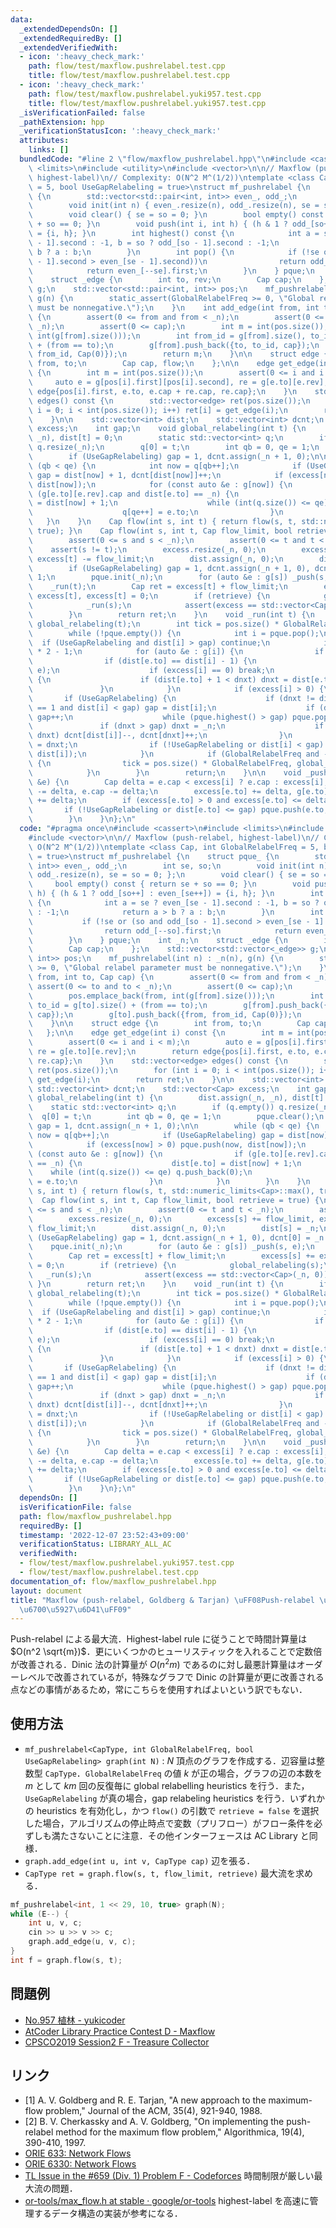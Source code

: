 ```yaml
---
data:
  _extendedDependsOn: []
  _extendedRequiredBy: []
  _extendedVerifiedWith:
  - icon: ':heavy_check_mark:'
    path: flow/test/maxflow.pushrelabel.test.cpp
    title: flow/test/maxflow.pushrelabel.test.cpp
  - icon: ':heavy_check_mark:'
    path: flow/test/maxflow.pushrelabel.yuki957.test.cpp
    title: flow/test/maxflow.pushrelabel.yuki957.test.cpp
  _isVerificationFailed: false
  _pathExtension: hpp
  _verificationStatusIcon: ':heavy_check_mark:'
  attributes:
    links: []
  bundledCode: "#line 2 \"flow/maxflow_pushrelabel.hpp\"\n#include <cassert>\n#include\
    \ <limits>\n#include <utility>\n#include <vector>\n\n// Maxflow (push-relabel,\
    \ highest-label)\n// Complexity: O(N^2 M^(1/2))\ntemplate <class Cap, int GlobalRelabelFreq\
    \ = 5, bool UseGapRelabeling = true>\nstruct mf_pushrelabel {\n    struct pque_\
    \ {\n        std::vector<std::pair<int, int>> even_, odd_;\n        int se, so;\n\
    \        void init(int n) { even_.resize(n), odd_.resize(n), se = so = 0; };\n\
    \        void clear() { se = so = 0; }\n        bool empty() const { return se\
    \ + so == 0; }\n        void push(int i, int h) { (h & 1 ? odd_[so++] : even_[se++])\
    \ = {i, h}; }\n        int highest() const {\n            int a = se ? even_[se\
    \ - 1].second : -1, b = so ? odd_[so - 1].second : -1;\n            return a >\
    \ b ? a : b;\n        }\n        int pop() {\n            if (!se or (so and odd_[so\
    \ - 1].second > even_[se - 1].second))\n                return odd_[--so].first;\n\
    \            return even_[--se].first;\n        }\n    } pque;\n    int _n;\n\
    \    struct _edge {\n        int to, rev;\n        Cap cap;\n    };\n    std::vector<std::vector<_edge>>\
    \ g;\n    std::vector<std::pair<int, int>> pos;\n    mf_pushrelabel(int n) : _n(n),\
    \ g(n) {\n        static_assert(GlobalRelabelFreq >= 0, \"Global relabel parameter\
    \ must be nonnegative.\");\n    }\n    int add_edge(int from, int to, Cap cap)\
    \ {\n        assert(0 <= from and from < _n);\n        assert(0 <= to and to <\
    \ _n);\n        assert(0 <= cap);\n        int m = int(pos.size());\n        pos.emplace_back(from,\
    \ int(g[from].size()));\n        int from_id = g[from].size(), to_id = g[to].size()\
    \ + (from == to);\n        g[from].push_back({to, to_id, cap});\n        g[to].push_back({from,\
    \ from_id, Cap(0)});\n        return m;\n    }\n\n    struct edge {\n        int\
    \ from, to;\n        Cap cap, flow;\n    };\n\n    edge get_edge(int i) const\
    \ {\n        int m = int(pos.size());\n        assert(0 <= i and i < m);\n   \
    \     auto e = g[pos[i].first][pos[i].second], re = g[e.to][e.rev];\n        return\
    \ edge{pos[i].first, e.to, e.cap + re.cap, re.cap};\n    }\n    std::vector<edge>\
    \ edges() const {\n        std::vector<edge> ret(pos.size());\n        for (int\
    \ i = 0; i < int(pos.size()); i++) ret[i] = get_edge(i);\n        return ret;\n\
    \    }\n\n    std::vector<int> dist;\n    std::vector<int> dcnt;\n    std::vector<Cap>\
    \ excess;\n    int gap;\n    void global_relabeling(int t) {\n        dist.assign(_n,\
    \ _n), dist[t] = 0;\n        static std::vector<int> q;\n        if (q.empty())\
    \ q.resize(_n);\n        q[0] = t;\n        int qb = 0, qe = 1;\n        pque.clear();\n\
    \        if (UseGapRelabeling) gap = 1, dcnt.assign(_n + 1, 0);\n\n        while\
    \ (qb < qe) {\n            int now = q[qb++];\n            if (UseGapRelabeling)\
    \ gap = dist[now] + 1, dcnt[dist[now]]++;\n            if (excess[now] > 0) pque.push(now,\
    \ dist[now]);\n            for (const auto &e : g[now]) {\n                if\
    \ (g[e.to][e.rev].cap and dist[e.to] == _n) {\n                    dist[e.to]\
    \ = dist[now] + 1;\n                    while (int(q.size()) <= qe) q.push_back(0);\n\
    \                    q[qe++] = e.to;\n                }\n            }\n     \
    \   }\n    }\n    Cap flow(int s, int t) { return flow(s, t, std::numeric_limits<Cap>::max(),\
    \ true); }\n    Cap flow(int s, int t, Cap flow_limit, bool retrieve = true) {\n\
    \        assert(0 <= s and s < _n);\n        assert(0 <= t and t < _n);\n    \
    \    assert(s != t);\n        excess.resize(_n, 0);\n        excess[s] += flow_limit,\
    \ excess[t] -= flow_limit;\n        dist.assign(_n, 0);\n        dist[s] = _n;\n\
    \        if (UseGapRelabeling) gap = 1, dcnt.assign(_n + 1, 0), dcnt[0] = _n -\
    \ 1;\n        pque.init(_n);\n        for (auto &e : g[s]) _push(s, e);\n    \
    \    _run(t);\n        Cap ret = excess[t] + flow_limit;\n        excess[s] +=\
    \ excess[t], excess[t] = 0;\n        if (retrieve) {\n            global_relabeling(s);\n\
    \            _run(s);\n            assert(excess == std::vector<Cap>(_n, 0));\n\
    \        }\n        return ret;\n    }\n    void _run(int t) {\n        if (GlobalRelabelFreq)\
    \ global_relabeling(t);\n        int tick = pos.size() * GlobalRelabelFreq;\n\
    \        while (!pque.empty()) {\n            int i = pque.pop();\n          \
    \  if (UseGapRelabeling and dist[i] > gap) continue;\n            int dnxt = _n\
    \ * 2 - 1;\n            for (auto &e : g[i]) {\n                if (!e.cap) continue;\n\
    \                if (dist[e.to] == dist[i] - 1) {\n                    _push(i,\
    \ e);\n                    if (excess[i] == 0) break;\n                } else\
    \ {\n                    if (dist[e.to] + 1 < dnxt) dnxt = dist[e.to] + 1;\n \
    \               }\n            }\n            if (excess[i] > 0) {\n         \
    \       if (UseGapRelabeling) {\n                    if (dnxt != dist[i] and dcnt[dist[i]]\
    \ == 1 and dist[i] < gap) gap = dist[i];\n                    if (dnxt == gap)\
    \ gap++;\n                    while (pque.highest() > gap) pque.pop();\n     \
    \               if (dnxt > gap) dnxt = _n;\n                    if (dist[i] !=\
    \ dnxt) dcnt[dist[i]]--, dcnt[dnxt]++;\n                }\n                dist[i]\
    \ = dnxt;\n                if (!UseGapRelabeling or dist[i] < gap) pque.push(i,\
    \ dist[i]);\n            }\n            if (GlobalRelabelFreq and --tick == 0)\
    \ {\n                tick = pos.size() * GlobalRelabelFreq, global_relabeling(t);\n\
    \            }\n        }\n        return;\n    }\n\n    void _push(int i, _edge\
    \ &e) {\n        Cap delta = e.cap < excess[i] ? e.cap : excess[i];\n        excess[i]\
    \ -= delta, e.cap -= delta;\n        excess[e.to] += delta, g[e.to][e.rev].cap\
    \ += delta;\n        if (excess[e.to] > 0 and excess[e.to] <= delta) {\n     \
    \       if (!UseGapRelabeling or dist[e.to] <= gap) pque.push(e.to, dist[e.to]);\n\
    \        }\n    }\n};\n"
  code: "#pragma once\n#include <cassert>\n#include <limits>\n#include <utility>\n\
    #include <vector>\n\n// Maxflow (push-relabel, highest-label)\n// Complexity:\
    \ O(N^2 M^(1/2))\ntemplate <class Cap, int GlobalRelabelFreq = 5, bool UseGapRelabeling\
    \ = true>\nstruct mf_pushrelabel {\n    struct pque_ {\n        std::vector<std::pair<int,\
    \ int>> even_, odd_;\n        int se, so;\n        void init(int n) { even_.resize(n),\
    \ odd_.resize(n), se = so = 0; };\n        void clear() { se = so = 0; }\n   \
    \     bool empty() const { return se + so == 0; }\n        void push(int i, int\
    \ h) { (h & 1 ? odd_[so++] : even_[se++]) = {i, h}; }\n        int highest() const\
    \ {\n            int a = se ? even_[se - 1].second : -1, b = so ? odd_[so - 1].second\
    \ : -1;\n            return a > b ? a : b;\n        }\n        int pop() {\n \
    \           if (!se or (so and odd_[so - 1].second > even_[se - 1].second))\n\
    \                return odd_[--so].first;\n            return even_[--se].first;\n\
    \        }\n    } pque;\n    int _n;\n    struct _edge {\n        int to, rev;\n\
    \        Cap cap;\n    };\n    std::vector<std::vector<_edge>> g;\n    std::vector<std::pair<int,\
    \ int>> pos;\n    mf_pushrelabel(int n) : _n(n), g(n) {\n        static_assert(GlobalRelabelFreq\
    \ >= 0, \"Global relabel parameter must be nonnegative.\");\n    }\n    int add_edge(int\
    \ from, int to, Cap cap) {\n        assert(0 <= from and from < _n);\n       \
    \ assert(0 <= to and to < _n);\n        assert(0 <= cap);\n        int m = int(pos.size());\n\
    \        pos.emplace_back(from, int(g[from].size()));\n        int from_id = g[from].size(),\
    \ to_id = g[to].size() + (from == to);\n        g[from].push_back({to, to_id,\
    \ cap});\n        g[to].push_back({from, from_id, Cap(0)});\n        return m;\n\
    \    }\n\n    struct edge {\n        int from, to;\n        Cap cap, flow;\n \
    \   };\n\n    edge get_edge(int i) const {\n        int m = int(pos.size());\n\
    \        assert(0 <= i and i < m);\n        auto e = g[pos[i].first][pos[i].second],\
    \ re = g[e.to][e.rev];\n        return edge{pos[i].first, e.to, e.cap + re.cap,\
    \ re.cap};\n    }\n    std::vector<edge> edges() const {\n        std::vector<edge>\
    \ ret(pos.size());\n        for (int i = 0; i < int(pos.size()); i++) ret[i] =\
    \ get_edge(i);\n        return ret;\n    }\n\n    std::vector<int> dist;\n   \
    \ std::vector<int> dcnt;\n    std::vector<Cap> excess;\n    int gap;\n    void\
    \ global_relabeling(int t) {\n        dist.assign(_n, _n), dist[t] = 0;\n    \
    \    static std::vector<int> q;\n        if (q.empty()) q.resize(_n);\n      \
    \  q[0] = t;\n        int qb = 0, qe = 1;\n        pque.clear();\n        if (UseGapRelabeling)\
    \ gap = 1, dcnt.assign(_n + 1, 0);\n\n        while (qb < qe) {\n            int\
    \ now = q[qb++];\n            if (UseGapRelabeling) gap = dist[now] + 1, dcnt[dist[now]]++;\n\
    \            if (excess[now] > 0) pque.push(now, dist[now]);\n            for\
    \ (const auto &e : g[now]) {\n                if (g[e.to][e.rev].cap and dist[e.to]\
    \ == _n) {\n                    dist[e.to] = dist[now] + 1;\n                \
    \    while (int(q.size()) <= qe) q.push_back(0);\n                    q[qe++]\
    \ = e.to;\n                }\n            }\n        }\n    }\n    Cap flow(int\
    \ s, int t) { return flow(s, t, std::numeric_limits<Cap>::max(), true); }\n  \
    \  Cap flow(int s, int t, Cap flow_limit, bool retrieve = true) {\n        assert(0\
    \ <= s and s < _n);\n        assert(0 <= t and t < _n);\n        assert(s != t);\n\
    \        excess.resize(_n, 0);\n        excess[s] += flow_limit, excess[t] -=\
    \ flow_limit;\n        dist.assign(_n, 0);\n        dist[s] = _n;\n        if\
    \ (UseGapRelabeling) gap = 1, dcnt.assign(_n + 1, 0), dcnt[0] = _n - 1;\n    \
    \    pque.init(_n);\n        for (auto &e : g[s]) _push(s, e);\n        _run(t);\n\
    \        Cap ret = excess[t] + flow_limit;\n        excess[s] += excess[t], excess[t]\
    \ = 0;\n        if (retrieve) {\n            global_relabeling(s);\n         \
    \   _run(s);\n            assert(excess == std::vector<Cap>(_n, 0));\n       \
    \ }\n        return ret;\n    }\n    void _run(int t) {\n        if (GlobalRelabelFreq)\
    \ global_relabeling(t);\n        int tick = pos.size() * GlobalRelabelFreq;\n\
    \        while (!pque.empty()) {\n            int i = pque.pop();\n          \
    \  if (UseGapRelabeling and dist[i] > gap) continue;\n            int dnxt = _n\
    \ * 2 - 1;\n            for (auto &e : g[i]) {\n                if (!e.cap) continue;\n\
    \                if (dist[e.to] == dist[i] - 1) {\n                    _push(i,\
    \ e);\n                    if (excess[i] == 0) break;\n                } else\
    \ {\n                    if (dist[e.to] + 1 < dnxt) dnxt = dist[e.to] + 1;\n \
    \               }\n            }\n            if (excess[i] > 0) {\n         \
    \       if (UseGapRelabeling) {\n                    if (dnxt != dist[i] and dcnt[dist[i]]\
    \ == 1 and dist[i] < gap) gap = dist[i];\n                    if (dnxt == gap)\
    \ gap++;\n                    while (pque.highest() > gap) pque.pop();\n     \
    \               if (dnxt > gap) dnxt = _n;\n                    if (dist[i] !=\
    \ dnxt) dcnt[dist[i]]--, dcnt[dnxt]++;\n                }\n                dist[i]\
    \ = dnxt;\n                if (!UseGapRelabeling or dist[i] < gap) pque.push(i,\
    \ dist[i]);\n            }\n            if (GlobalRelabelFreq and --tick == 0)\
    \ {\n                tick = pos.size() * GlobalRelabelFreq, global_relabeling(t);\n\
    \            }\n        }\n        return;\n    }\n\n    void _push(int i, _edge\
    \ &e) {\n        Cap delta = e.cap < excess[i] ? e.cap : excess[i];\n        excess[i]\
    \ -= delta, e.cap -= delta;\n        excess[e.to] += delta, g[e.to][e.rev].cap\
    \ += delta;\n        if (excess[e.to] > 0 and excess[e.to] <= delta) {\n     \
    \       if (!UseGapRelabeling or dist[e.to] <= gap) pque.push(e.to, dist[e.to]);\n\
    \        }\n    }\n};\n"
  dependsOn: []
  isVerificationFile: false
  path: flow/maxflow_pushrelabel.hpp
  requiredBy: []
  timestamp: '2022-12-07 23:52:43+09:00'
  verificationStatus: LIBRARY_ALL_AC
  verifiedWith:
  - flow/test/maxflow.pushrelabel.yuki957.test.cpp
  - flow/test/maxflow.pushrelabel.test.cpp
documentation_of: flow/maxflow_pushrelabel.hpp
layout: document
title: "Maxflow (push-relabel, Goldberg & Tarjan) \uFF08Push-relabel \u306B\u3088\u308B\
  \u6700\u5927\u6D41\uFF09"
---
```


Push-relabel による最大流．Highest-label rule に従うことで時間計算量は $O(n^2 \sqrt{m})$．更にいくつかのヒューリスティックを入れることで定数倍が改善される．Dinic 法の計算量が $O(n^2 m)$ であるのに対し最悪計算量はオーダーレベルで改善されているが，特殊なグラフで Dinic の計算量が更に改善される点などの事情があるため，常にこちらを使用すればよいという訳でもない．

## 使用方法

- `mf_pushrelabel<CapType, int GlobalRelabelFreq, bool UseGapRelabeling> graph(int N)` : $N$ 頂点のグラフを作成する．辺容量は整数型 `CapType`．`GlobalRelabelFreq` の値 $k$ が正の場合，グラフの辺の本数を $m$ として $km$ 回の反復毎に global relabelling heuristics を行う．また，`UseGapRelabeling` が真の場合，gap relabeling heuristics を行う．いずれかの heuristics を有効化し，かつ `flow()` の引数で `retrieve = false` を選択した場合，アルゴリズムの停止時点で変数（プリフロー）がフロー条件を必ずしも満たさないことに注意．その他インターフェースは AC Library と同様．
- `graph.add_edge(int u, int v, CapType cap)` 辺を張る．
- `CapType ret = graph.flow(s, t, flow_limit, retrieve)` 最大流を求める．

```cpp
mf_pushrelabel<int, 1 << 29, 10, true> graph(N);
while (E--) {
    int u, v, c;
    cin >> u >> v >> c;
    graph.add_edge(u, v, c);
}
int f = graph.flow(s, t);
```

## 問題例

- [No.957 植林 - yukicoder](https://yukicoder.me/problems/no/957)
- [AtCoder Library Practice Contest D - Maxflow](https://atcoder.jp/contests/practice2/tasks/practice2_d)
- [CPSCO2019 Session2 F - Treasure Collector](https://atcoder.jp/contests/cpsco2019-s2/tasks/cpsco2019_s2_f)

## リンク

- [1] A. V. Goldberg and R. E. Tarjan, "A new approach to the maximum-flow problem,"
  Journal of the ACM, 35(4), 921-940, 1988.
- [2] B. V. Cherkassky and A. V. Goldberg, "On implementing the push-relabel method for the maximum flow problem,"
  Algorithmica, 19(4), 390-410, 1997.
- [ORIE 633: Network Flows](https://people.orie.cornell.edu/dpw/orie633/)
- [ORIE 6330: Network Flows](https://people.orie.cornell.edu/dpw/orie6330/)
- [TL Issue in the #659 (Div. 1) Problem F - Codeforces](https://codeforces.com/blog/entry/80627) 時間制限が厳しい最大流の問題．
- [or-tools/max_flow.h at stable · google/or-tools](https://github.com/google/or-tools/blob/stable/ortools/graph/max_flow.h) highest-label を高速に管理するデータ構造の実装が参考になる．
